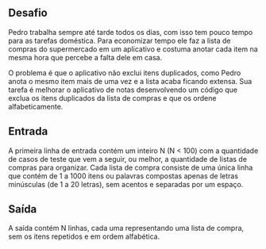 ## Desafio

Pedro trabalha sempre até tarde todos os dias, com isso tem pouco tempo
para as tarefas doméstica. Para economizar tempo ele faz a lista de compras
do supermercado em um aplicativo e costuma anotar cada item na mesma hora que
percebe a falta dele em casa.

O problema é que o aplicativo não exclui itens duplicados, como Pedro anota
o mesmo item mais de uma vez e a lista acaba ficando extensa. Sua tarefa é
melhorar o aplicativo de notas desenvolvendo um código que exclua os itens
duplicados da lista de compras e que os ordene alfabeticamente.

## Entrada

A primeira linha de entrada contém um inteiro N (N < 100) com a quantidade
de casos de teste que vem a seguir, ou melhor, a quantidade de listas de
compras para organizar. Cada lista de compra consiste de uma única linha que
contém de 1 a 1000 itens ou palavras compostas apenas de letras minúsculas
(de 1 a 20 letras), sem acentos e separadas por um espaço.

## Saída

A saída contém N linhas, cada uma representando uma lista de compra, sem os
itens repetidos e em ordem alfabética.
